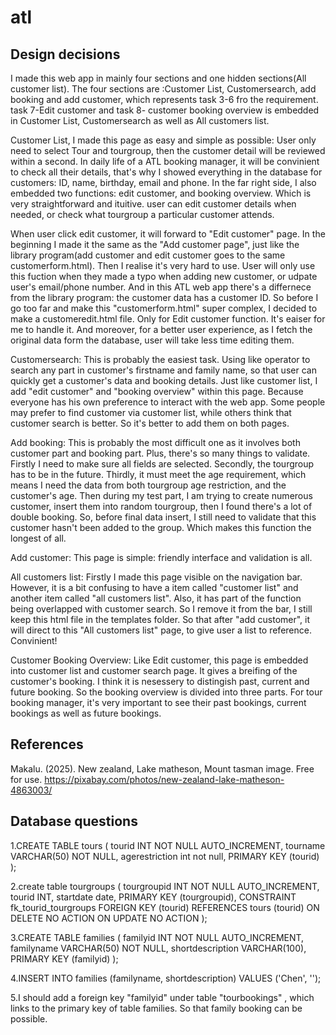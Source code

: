 # atl

## Design decisions

I made this web app in mainly four sections and one hidden sections(All customer list). The four sections are :Customer List, Customersearch, add booking and add customer, which represents task 3-6 fro the requirement. task 7-Edit customer and task 8- customer booking overview is embedded in Customer List, Customersearch as well as All customers list.

Customer List, I made this page as easy and simple as possible: User only need to select Tour and tourgroup, then the customer detail will be reviewed within a second. In daily life of a ATL booking manager, it will be convinient to check all their details, that's why I showed everything in the database for customers: ID, name, birthday, email and phone. In the far right side, I also embedded two functions: edit customer, and booking overview. Which is very straightforward and ituitive. user can edit customer details when needed, or check what tourgroup a particular customer attends.

When user click edit customer, it will forward to "Edit customer" page. In the beginning I made it the same as the "Add customer page", just like the library program(add customer and edit customer goes to the same customerform.html). Then I realise it's very hard to use. User will only use this fuction when they made a typo when adding new customer, or udpate user's email/phone number. And in this ATL web app there's a differnece from the library program: the customer data has a customer ID. So before I go too far and make this "customerform.html" super complex, I decided to make a customeredit.html file. Only for Edit customer function. It's eaiser for me to handle it. And moreover, for a better user experience, as I fetch the original data form the database, user will take less time editing them. 

Customersearch: This is probably the easiest task. Using like operator to search any part in customer's firstname and family name, so that user can quickly get a customer's data and booking details. Just like customer list, I add "edit customer" and "booking overview" within this page. Because everyone has his own preference to interact with the web app. Some people may prefer to find customer via customer list, while others think that customer search is better. So it's better to add them on both pages.

Add booking: This is probably the most difficult one as it involves both customer part and booking part. Plus, there's so many things to validate. Firstly I need to make sure all fields are selected. Secondly, the tourgroup has to be in the future. Thirdly, it must meet the age requirement, which means I need the data from both tourgroup age restriction, and the customer's age. Then during my test part, I am trying to create numerous customer, insert them into random tourgroup, then I found there's a lot of double booking. So, before final data insert, I still need to validate that this customer hasn't been added to the group. Which makes this function the longest of all.


Add customer: This page is simple: friendly interface and validation is all.

All customers list: Firstly I made this page visible on the navigation bar. However, it is a bit confusing to have a item called "customer list" and another item called "all customers list". Also, it has part of the function being overlapped with customer search. So I remove it from the bar, I still keep this html file in the templates folder. So that after "add customer", it will direct to this "All customers list" page, to give user a list to reference. Convinient!

Customer Booking Overview: Like Edit customer, this page is embedded into customer list and customer search page. It gives a breifing of the customer's booking. I think it is nesessery to distingish past, current and future booking. So the booking overview is divided into three parts. For tour booking manager, it's very important to see their past bookings, current bookings as well as future bookings.



## References   

Makalu. (2025). New zealand, Lake matheson, Mount tasman image. Free for use. https://pixabay.com/photos/new-zealand-lake-matheson-4863003/

## Database questions

1.CREATE TABLE tours (
    tourid INT NOT NULL AUTO_INCREMENT,
    tourname VARCHAR(50) NOT NULL,
    agerestriction int not null,
    PRIMARY KEY (tourid)
);

2.create table tourgroups (
	tourgroupid INT NOT NULL AUTO_INCREMENT,
    tourid INT,
    startdate date,
    PRIMARY KEY (tourgroupid),
    CONSTRAINT fk_tourid_tourgroups FOREIGN KEY (tourid)
        REFERENCES tours (tourid)
        ON DELETE NO ACTION ON UPDATE NO ACTION
);

3.CREATE TABLE families (
    familyid INT NOT NULL AUTO_INCREMENT,
    familyname VARCHAR(50) NOT NULL,
    shortdescription VARCHAR(100),
    PRIMARY KEY (familyid)
);

4.INSERT INTO families (familyname, shortdescription)
    VALUES ('Chen', '');

5.I should add a foreign key "familyid" under table "tourbookings" , which links to the primary key of table families. So that family booking can be possible.





